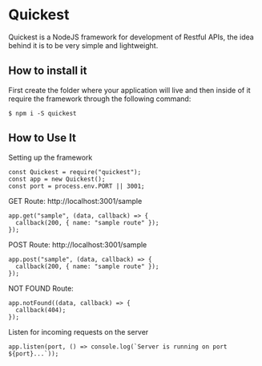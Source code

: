 # Quickest

Quickest is a NodeJS framework for development of Restful APIs, the idea behind it is to be very simple and lightweight.

## How to install it

First create the folder where your application will live and then inside of it require the framework through the following command:

```
$ npm i -S quickest
```

## How to Use It

Setting up the framework

```
const Quickest = require("quickest");
const app = new Quickest();
const port = process.env.PORT || 3001;
```

GET Route: http://localhost:3001/sample

```
app.get("sample", (data, callback) => {
  callback(200, { name: "sample route" });
});
```

POST Route: http://localhost:3001/sample

```
app.post("sample", (data, callback) => {
  callback(200, { name: "sample route" });
});
```

NOT FOUND Route:

```
app.notFound((data, callback) => {
  callback(404);
});
```

Listen for incoming requests on the server

```
app.listen(port, () => console.log(`Server is running on port ${port}...`));
```
